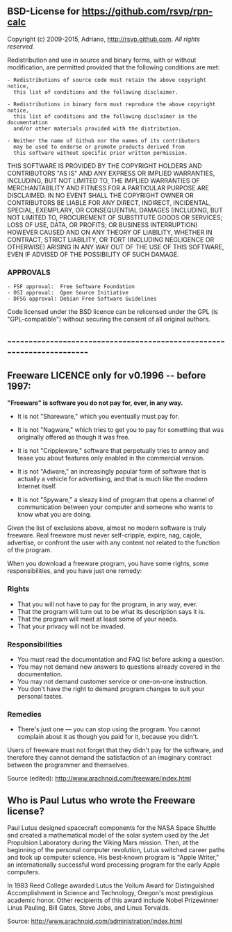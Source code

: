 ## BSD-License for https://github.com/rsvp/rpn-calc

Copyright (c) 2009-2015, Adriano, http://rsvp.github.com. *All rights reserved.*

Redistribution and use in source and binary forms, with or without
modification, are permitted provided that the following conditions are met:

    - Redistributions of source code must retain the above copyright notice, 
      this list of conditions and the following disclaimer.

    - Redistributions in binary form must reproduce the above copyright notice, 
      this list of conditions and the following disclaimer in the documentation 
      and/or other materials provided with the distribution.

    - Neither the name of Github nor the names of its contributors 
      may be used to endorse or promote products derived from 
      this software without specific prior written permission.

THIS SOFTWARE IS PROVIDED BY THE COPYRIGHT HOLDERS AND CONTRIBUTORS "AS IS"
AND ANY EXPRESS OR IMPLIED WARRANTIES, INCLUDING, BUT NOT LIMITED TO, THE
IMPLIED WARRANTIES OF MERCHANTABILITY AND FITNESS FOR A PARTICULAR PURPOSE ARE
DISCLAIMED. IN NO EVENT SHALL THE COPYRIGHT OWNER OR CONTRIBUTORS BE LIABLE
FOR ANY DIRECT, INDIRECT, INCIDENTAL, SPECIAL, EXEMPLARY, OR CONSEQUENTIAL
DAMAGES (INCLUDING, BUT NOT LIMITED TO, PROCUREMENT OF SUBSTITUTE GOODS OR
SERVICES; LOSS OF USE, DATA, OR PROFITS; OR BUSINESS INTERRUPTION) HOWEVER
CAUSED AND ON ANY THEORY OF LIABILITY, WHETHER IN CONTRACT, STRICT LIABILITY,
OR TORT (INCLUDING NEGLIGENCE OR OTHERWISE) ARISING IN ANY WAY OUT OF THE USE
OF THIS SOFTWARE, EVEN IF ADVISED OF THE POSSIBILITY OF SUCH DAMAGE.


### APPROVALS

    - FSF approval:  Free Software Foundation
    - OSI approval:  Open Source Initiative
    - DFSG approval: Debian Free Software Guidelines

Code licensed under the BSD licence can be relicensed under the GPL (is
"GPL-compatible") without securing the consent of all original authors. 


## ----------------------------------------------------------------------


## Freeware LICENCE only for v0.1996 -- before 1997:

**"Freeware" is software you do not pay for, ever, in any way.**

- It is not "Shareware," which you eventually must pay for.

- It is not "Nagware," which tries to get you to pay for something that was
  originally offered as though it was free.

- It is not "Crippleware," software that perpetually tries to annoy and tease
  you about features only enabled in the commercial version.

- It is not "Adware," an increasingly popular form of software that is
  actually a vehicle for advertising, and that is much like the modern
  Internet itself.

- It is not "Spyware," a sleazy kind of program that opens a channel of
  communication between your computer and someone who wants to know what you
  are doing.

Given the list of exclusions above, almost no modern software is truly
freeware. Real freeware must never self-cripple, expire, nag, cajole,
advertise, or confront the user with any content not related to the function
of the program.

When you download a freeware program, you have some rights, some
responsibilities, and you have just one remedy:

### Rights

- That you will not have to pay for the program, in any way, ever.
- That the program will turn out to be what its description says it is.
- That the program will meet at least some of your needs.
- That your privacy will not be invaded.

### Responsibilities

- You must read the documentation and FAQ list before asking a question.
- You may not demand new answers to questions already covered in the documentation.
- You may not demand customer service or one-on-one instruction.
- You don't have the right to demand program changes to suit your personal tastes.

### Remedies

- There's just one — you can stop using the program. You cannot complain about
  it as though you paid for it, because you didn't.

Users of freeware must not forget that they didn't pay for the software, and
therefore they cannot demand the satisfaction of an imaginary contract between
the programmer and themselves.

Source (edited): http://www.arachnoid.com/freeware/index.html


## Who is Paul Lutus who wrote the Freeware license?

Paul Lutus designed spacecraft components for the NASA Space Shuttle and
created a mathematical model of the solar system used by the Jet Propulsion
Laboratory during the Viking Mars mission. Then, at the beginning of the
personal computer revolution, Lutus switched career paths and took up computer
science. His best-known program is "Apple Writer," an internationally
successful word processing program for the early Apple computers.

In 1983 Reed College awarded Lutus the Vollum Award for Distinguished
Accomplishment in Science and Technology, Oregon's most prestigious academic
honor. Other recipients of this award include Nobel Prizewinner Linus Pauling,
Bill Gates, Steve Jobs, and Linus Torvalds.

Source: http://www.arachnoid.com/administration/index.html


